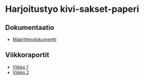 # Harjoitustyo kivi-sakset-paperi
## Dokumentaatio
- [Määrittelydokumentti](docs/maarittelydokumentti.md)

## Viikkoraportit
- [Viikko 1](docs/viikkoraportit/viikko1.md)
- [Viikko 2](docs/viikkoraportit/viikko2.md)

